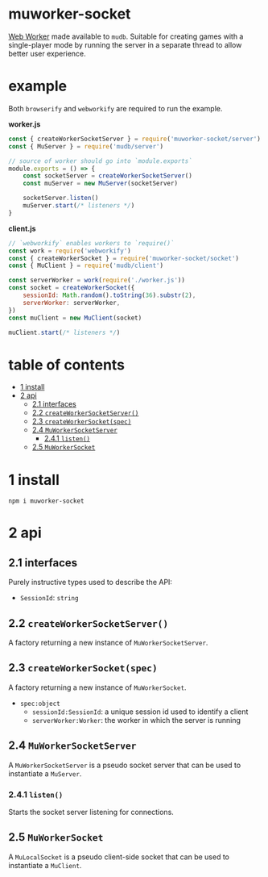 # muworker-socket
[Web Worker](https://developer.mozilla.org/en-US/docs/Web/API/Web_Workers_API#Web_Workers_concepts_and_usage) made available to `mudb`.  Suitable for creating games with a single-player mode by running the server in a separate thread to allow better user experience.

# example
Both `browserify` and `webworkify` are required to run the example.

**worker.js**
```js
const { createWorkerSocketServer } = require('muworker-socket/server')
const { MuServer } = require('mudb/server')

// source of worker should go into `module.exports`
module.exports = () => {
    const socketServer = createWorkerSocketServer()
    const muServer = new MuServer(socketServer)

    socketServer.listen()
    muServer.start(/* listeners */)
}
```

**client.js**
```js
// `webworkify` enables workers to `require()`
const work = require('webworkify')
const { createWorkerSocket } = require('muworker-socket/socket')
const { MuClient } = require('mudb/client')

const serverWorker = work(require('./worker.js'))
const socket = createWorkerSocket({
    sessionId: Math.random().toString(36).substr(2),
    serverWorker: serverWorker,
})
const muClient = new MuClient(socket)

muClient.start(/* listeners */)
```

# table of contents

   * [1 install](#section_1)
   * [2 api](#section_2)
      * [2.1 interfaces](#section_2.1)
      * [2.2 `createWorkerSocketServer()`](#section_2.2)
      * [2.3 `createWorkerSocket(spec)`](#section_2.3)
      * [2.4 `MuWorkerSocketServer`](#section_2.4)
         * [2.4.1 `listen()`](#section_2.4.1)
      * [2.5 `MuWorkerSocket`](#section_2.5)

# <a name="section_1"></a> 1 install

```
npm i muworker-socket
```

# <a name="section_2"></a> 2 api

## <a name="section_2.1"></a> 2.1 interfaces

Purely instructive types used to describe the API:
* `SessionId`: `string`

## <a name="section_2.2"></a> 2.2 `createWorkerSocketServer()`
A factory returning a new instance of `MuWorkerSocketServer`.

## <a name="section_2.3"></a> 2.3 `createWorkerSocket(spec)`
A factory returning a new instance of `MuWorkerSocket`.

* `spec:object`
    * `sessionId:SessionId`: a unique session id used to identify a client
    * `serverWorker:Worker`: the worker in which the server is running

## <a name="section_2.4"></a> 2.4 `MuWorkerSocketServer`
A `MuWorkerSocketServer` is a pseudo socket server that can be used to instantiate a `MuServer`.

### <a name="section_2.4.1"></a> 2.4.1 `listen()`
Starts the socket server listening for connections.

## <a name="section_2.5"></a> 2.5 `MuWorkerSocket`
A `MuLocalSocket` is a pseudo client-side socket that can be used to instantiate a `MuClient`.


